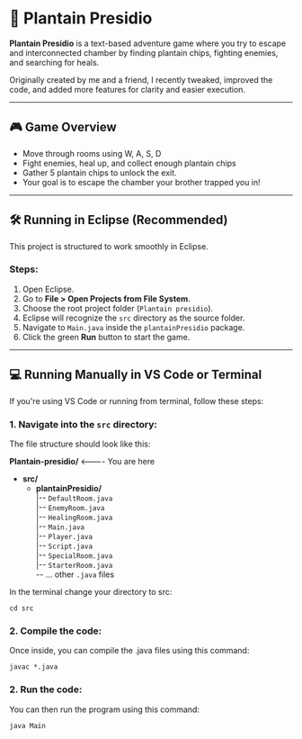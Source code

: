 # 🌿 Plantain Presidio

**Plantain Presidio** is a text-based adventure game where you try to escape and interconnected chamber by finding plantain chips, fighting enemies, and searching for heals.

Originally created by me and a friend, I recently tweaked, improved the code, and added more features for clarity and easier execution.

---

## 🎮 Game Overview

- Move through rooms using W, A, S, D
- Fight enemies, heal up, and collect enough plantain chips
- Gather 5 plantain chips to unlock the exit.
- Your goal is to escape the chamber your brother trapped you in!

---

## 🛠️ Running in Eclipse (Recommended)

This project is structured to work smoothly in Eclipse.

### Steps:

1. Open Eclipse.
2. Go to **File > Open Projects from File System**.
3. Choose the root project folder (`Plantain presidio`).
4. Eclipse will recognize the `src` directory as the source folder.
5. Navigate to `Main.java` inside the `plantainPresidio` package.
6. Click the green **Run** button to start the game.

---

## 💻 Running Manually in VS Code or Terminal

If you're using VS Code or running from terminal, follow these steps:

### 1. Navigate into the `src` directory:

The file structure should look like this:

**Plantain-presidio/**  <---- You are here 
+ **src/**  
    + **plantainPresidio/**  
        |-- `DefaultRoom.java`  
        |-- `EnemyRoom.java`  
        |-- `HealingRoom.java`  
        |-- `Main.java`  
        |-- `Player.java`  
        |-- `Script.java`  
        |-- `SpecialRoom.java`  
        |-- `StarterRoom.java`  
        -- … other `.java` files

In the terminal change your directory to src:

`cd src`

### 2. Compile the code:

Once inside, you can compile the .java files using this command:

`javac *.java`

### 2. Run the code:

You can then run the program using this command:

`java Main`

